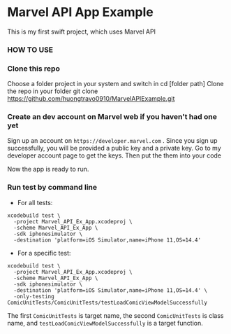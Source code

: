 # Marvel API App Example
This is my first swift project, which uses Marvel API

### HOW TO USE
### Clone this repo
Choose a folder project in your system and switch in cd [folder path]
Clone the repo in your folder git clone https://github.com/huongtravo0910/MarvelAPIExample.git

### Create an dev account on Marvel web if you haven't had one yet
Sign up an account on `https://developer.marvel.com` .
Since you sign up successfully, you will be provided a public key and a private key. Go to my developer account page to get the keys. Then put the them into your code 

Now the app is ready to run.


### Run test by command line
* For all tests: 
```
xcodebuild test \
  -project Marvel_API_Ex_App.xcodeproj \
  -scheme Marvel_API_Ex_App \
  -sdk iphonesimulator \
  -destination 'platform=iOS Simulator,name=iPhone 11,OS=14.4'
```

* For a specific test:
```
xcodebuild test \
  -project Marvel_API_Ex_App.xcodeproj \
  -scheme Marvel_API_Ex_App \
  -sdk iphonesimulator \
  -destination 'platform=iOS Simulator,name=iPhone 11,OS=14.4' \
  -only-testing ComicUnitTests/ComicUnitTests/testLoadComicViewModelSuccessfully
```
The first `ComicUnitTests` is target name, the second `ComicUnitTests` is class name, and `testLoadComicViewModelSuccessfully` is a target function.
